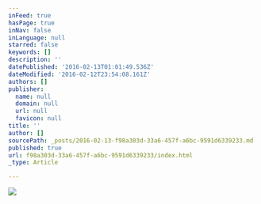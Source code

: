 ```yaml
---
inFeed: true
hasPage: true
inNav: false
inLanguage: null
starred: false
keywords: []
description: ''
datePublished: '2016-02-13T01:01:49.536Z'
dateModified: '2016-02-12T23:54:08.161Z'
authors: []
publisher:
  name: null
  domain: null
  url: null
  favicon: null
title: ''
author: []
sourcePath: _posts/2016-02-13-f98a303d-33a6-457f-a6bc-9591d6339233.md
published: true
url: f98a303d-33a6-457f-a6bc-9591d6339233/index.html
_type: Article

---
```

![](https://the-grid-user-content.s3-us-west-2.amazonaws.com/863b661e-419c-426e-a185-edb9d70827c8.JPG)